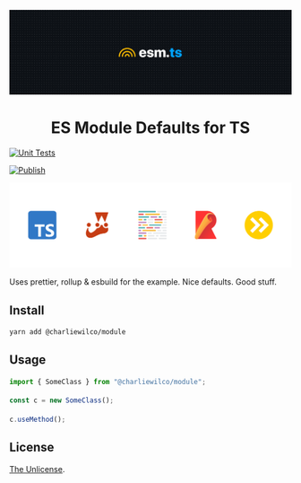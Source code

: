 ![Header image for repo](.github/esm-header.png)

<h1 align="center">ES Module Defaults for TS</h1>

[![Unit Tests](https://github.com/charliewilco/esm-ts-defaults/actions/workflows/node.yml/badge.svg)](https://github.com/charliewilco/esm-ts-defaults/actions/workflows/node.yml)

[![Publish](https://github.com/charliewilco/esm-ts-defaults/actions/workflows/publish.yml/badge.svg)](https://github.com/charliewilco/esm-ts-defaults/actions/workflows/publish.yml)

![logos of projects this template uses](.github/esm-logos.png)

Uses prettier, rollup & esbuild for the example. Nice defaults. Good stuff.

## Install

```sh
yarn add @charliewilco/module
```

## Usage

```ts
import { SomeClass } from "@charliewilco/module";

const c = new SomeClass();

c.useMethod();
```

## License

[The Unlicense](https://unlicense.org/).
